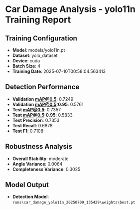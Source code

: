 # Car Damage Analysis - yolo11n Training Report

## Training Configuration
- **Model**: models/yolo11n.pt
- **Dataset**: yolo_dataset
- **Device**: cuda
- **Batch Size**: 4
- **Training Date**: 2025-07-10T00:58:04.563413

## Detection Performance

- **Validation mAP@0.5**: 0.7249
- **Validation mAP@0.5:0.95**: 0.5761
- **Test mAP@0.5**: 0.7357
- **Test mAP@0.5:0.95**: 0.5833
- **Test Precision**: 0.7353
- **Test Recall**: 0.6878
- **Test F1**: 0.7108

## Robustness Analysis
- **Overall Stability**: moderate
- **Angle Variance**: 0.0064
- **Completeness Variance**: 0.3025

## Model Output
- **Detection Model**: `runs\car_damage_yolo11n_20250709_135429\weights\best.pt`
